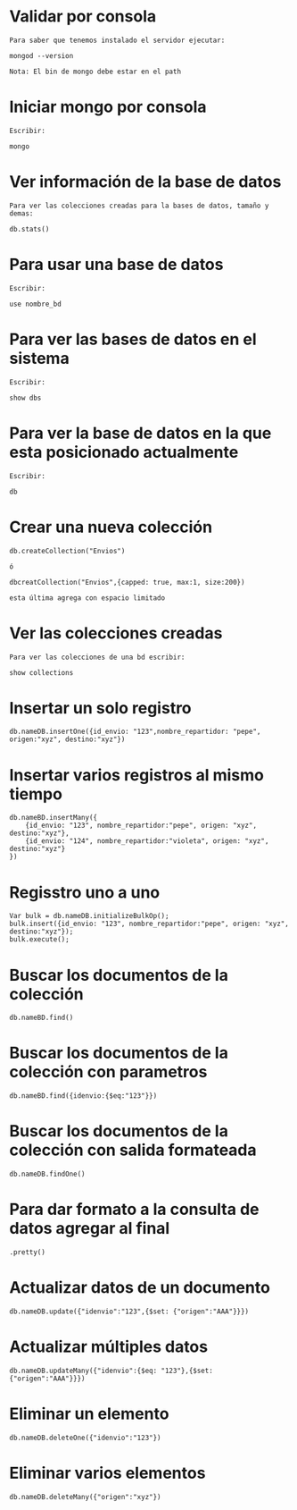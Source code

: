 # Validar por consola

```
Para saber que tenemos instalado el servidor ejecutar:

mongod --version

Nota: El bin de mongo debe estar en el path
```

# Iniciar mongo por consola

```
Escribir:

mongo
```

# Ver información de la base de datos

```
Para ver las colecciones creadas para la bases de datos, tamaño y demas:

db.stats()
```

# Para usar una base de datos

```
Escribir: 

use nombre_bd
```

# Para ver las bases de datos en el sistema

```
Escribir:

show dbs
```

# Para ver la base de datos en la que esta posicionado actualmente

```
Escribir: 

db
```

# Crear una nueva colección

```
db.createCollection("Envios")

ó

dbcreatCollection("Envios",{capped: true, max:1, size:200})

esta última agrega con espacio limitado
```

# Ver las colecciones creadas

```
Para ver las colecciones de una bd escribir:

show collections
```

# Insertar un solo registro

```
db.nameDB.insertOne({id_envio: "123",nombre_repartidor: "pepe", origen:"xyz", destino:"xyz"})
```

# Insertar varios registros al mismo tiempo

```
db.nameBD.insertMany({
    {id_envio: "123", nombre_repartidor:"pepe", origen: "xyz", destino:"xyz"},
    {id_envio: "124", nombre_repartidor:"violeta", origen: "xyz", destino:"xyz"}
})
```

# Regisstro uno a uno

```
Var bulk = db.nameDB.initializeBulkOp();
bulk.insert({id_envio: "123", nombre_repartidor:"pepe", origen: "xyz", destino:"xyz"});
bulk.execute();
```

# Buscar los documentos de la colección

```
db.nameBD.find()
```

# Buscar los documentos de la colección con parametros

```
db.nameBD.find({idenvio:{$eq:"123"}})
```

# Buscar los documentos de la colección con salida formateada

```
db.nameDB.findOne()
```

# Para dar formato a la consulta de datos agregar al final

```
.pretty()
```

# Actualizar datos de un documento

```
db.nameDB.update({"idenvio":"123",{$set: {"origen":"AAA"}}})
```

# Actualizar múltiples datos

```
db.nameDB.updateMany({"idenvio":{$eq: "123"},{$set: {"origen":"AAA"}}})
```

# Eliminar un elemento

```
db.nameDB.deleteOne({"idenvio":"123"})
```

# Eliminar varios elementos

```
db.nameDB.deleteMany({"origen":"xyz"})
```


